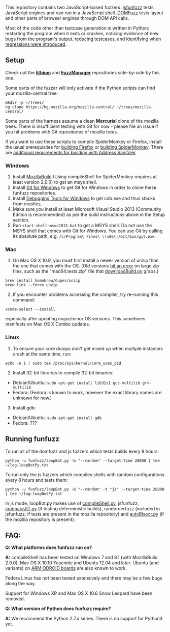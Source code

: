 This repository contains two JavaScript-based fuzzers. [jsfunfuzz](js/jsfunfuzz) tests JavaScript engines and can run in a JavaScript shell. [DOMFuzz](dom) tests layout and other parts of browser engines through DOM API calls.

Most of the code other than testcase generation is written in Python: restarting the program when it exits or crashes, noticing evidence of new bugs from the program's output, [reducing testcases](https://github.com/MozillaSecurity/lithium/), and [identifying when regressions were introduced](autobisect-js).


## Setup

Check out the **[lithium](https://github.com/MozillaSecurity/lithium/)** and **[FuzzManager](https://github.com/MozillaSecurity/FuzzManager)** repositories side-by-side by this one.

Some parts of the fuzzer will only activate if the Python scripts can find your mozilla-central tree:
```
mkdir -p ~/trees/
hg clone https://hg.mozilla.org/mozilla-central/ ~/trees/mozilla-central/
```

Some parts of the harness assume a clean **Mercurial** clone of the mozilla trees. There is insufficient testing with Git for now - please file an issue if you hit problems with Git repositories of mozilla trees.

If you want to use these scripts to compile SpiderMonkey or Firefox, install the usual prerequisites for [building Firefox](https://developer.mozilla.org/en-US/docs/Mozilla/Developer_guide/Build_Instructions) or [building SpiderMonkey](https://developer.mozilla.org/en-US/docs/Mozilla/Projects/SpiderMonkey/Build_Documentation). There are [additional requirements for building with Address Sanitizer](https://developer.mozilla.org/en-US/docs/Mozilla/Testing/Firefox_and_Address_Sanitizer).


### Windows

1. Install [MozillaBuild](https://wiki.mozilla.org/MozillaBuild) (Using compileShell for SpiderMonkey requires at least version 2.0.0) to get an msys shell.
2. Install [Git for Windows](https://msysgit.github.io/) to get Git for Windows in order to clone these funfuzz repositories.
3. Install [Debugging Tools for Windows](https://msdn.microsoft.com/en-us/windows/hardware/hh852365.aspx) to get cdb.exe and thus stacks from crashes.
4. Make sure you install at least Microsoft Visual Studio 2013 (Community Edition is recommended) as per the build instructions above in the Setup section.
5. Run `start-shell-msvc2013.bat` to get a MSYS shell. Do not use the MSYS shell that comes with Git for Windows. You can use Git by calling its absolute path, e.g. `/c/Program\ Files\ \(x86\)/Git/bin/git.exe`.


### Mac

1. On Mac OS X 10.9, you must first install a newer version of unzip than the one that comes with the OS. (Old versions [hit an error](https://bugzilla.mozilla.org/show_bug.cgi?id=1032391) on large zip files, such as the "mac64.tests.zip" file that [downloadBuild.py](util/downloadBuild.py) grabs.)

  ```
  brew install homebrew/dupes/unzip
  brew link --force unzip
  ```

2. If you encounter problems accessing the compiler, try re-running this command:

  ```xcode-select --install```

especially after updating major/minor OS versions. This sometimes manifests on Mac OS X Combo updates.


### Linux

1. To ensure your core dumps don't get mixed up when multiple instances crash at the same time, run:

  ```
  echo -n 1 | sudo tee /proc/sys/kernel/core_uses_pid
  ```
2. Install 32-bit libraries to compile 32-bit binaries:
  * Debian/Ubuntu: ```sudo apt-get install lib32z1 gcc-multilib g++-multilib```
  * Fedora: (Fedora is known to work, however the exact library names are unknown for now.)
3. Install gdb:
  * Debian/Ubuntu: ```sudo apt-get install gdb```
  * Fedora: ???


## Running funfuzz

To run all of the domfuzz and js fuzzers which tests builds every 8 hours:

`python -u funfuzz/loopBot.py -b "--random" --target-time 28800 | tee ~/log-loopBotPy.txt`

To run only the js fuzzers which compiles shells with random configurations every 8 hours and tests them:

`python -u funfuzz/loopBot.py -b "--random" -t "js" --target-time 28800 | tee ~/log-loopBotPy.txt`

In js mode, loopBot.py makes use of [compileShell.py](js/compileShell.py), jsfunfuzz, [compareJIT.py](js/compareJIT.py) (if testing deterministic builds), randorderfuzz (included in jsfunfuzz, if tests are present in the mozilla repository) and [autoBisect.py](autobisect-js/autoBisect.py) (if the mozilla repository is present).


## FAQ:

**Q: What platforms does funfuzz run on?**

**A:** compileShell has been tested on Windows 7 and 8.1 (with MozillaBuild 2.0.0), Mac OS X 10.10 Yosemite and Ubuntu 12.04 and later. Ubuntu (and variants) on [ARM ODROID boards](http://www.hardkernel.com/main/main.php) are also known to work.

Fedora Linux has not been tested extensively and there may be a few bugs along the way.

Support for Windows XP and Mac OS X 10.6 Snow Leopard have been removed.

**Q: What version of Python does funfuzz require?**

**A:** We recommend the Python 2.7.x series. There is no support for Python3 yet.
